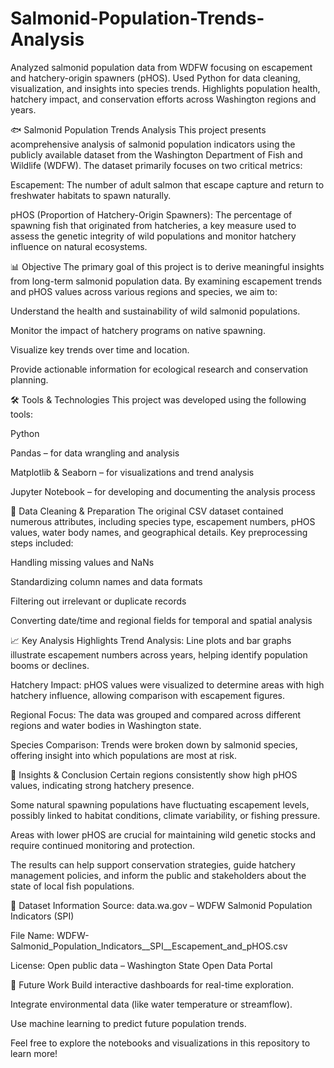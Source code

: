 # Salmonid-Population-Trends-Analysis
Analyzed salmonid population data from WDFW focusing on escapement and hatchery-origin spawners (pHOS). Used Python for data cleaning, visualization, and insights into species trends. Highlights population health, hatchery impact, and conservation efforts across Washington regions and years.

🐟 Salmonid Population Trends Analysis
This project presents acomprehensive analysis of salmonid population indicators using the publicly available dataset from the Washington Department of Fish and Wildlife (WDFW). The dataset primarily focuses on two critical metrics:

Escapement: The number of adult salmon that escape capture and return to freshwater habitats to spawn naturally.

pHOS (Proportion of Hatchery-Origin Spawners): The percentage of spawning fish that originated from hatcheries, a key measure used to assess the genetic integrity of wild populations and monitor hatchery influence on natural ecosystems.

📊 Objective
The primary goal of this project is to derive meaningful insights from long-term salmonid population data. By examining escapement trends and pHOS values across various regions and species, we aim to:

Understand the health and sustainability of wild salmonid populations.

Monitor the impact of hatchery programs on native spawning.

Visualize key trends over time and location.

Provide actionable information for ecological research and conservation planning.

🛠️ Tools & Technologies
This project was developed using the following tools:

Python

Pandas – for data wrangling and analysis

Matplotlib & Seaborn – for visualizations and trend analysis

Jupyter Notebook – for developing and documenting the analysis process

🧼 Data Cleaning & Preparation
The original CSV dataset contained numerous attributes, including species type, escapement numbers, pHOS values, water body names, and geographical details. Key preprocessing steps included:

Handling missing values and NaNs

Standardizing column names and data formats

Filtering out irrelevant or duplicate records

Converting date/time and regional fields for temporal and spatial analysis

📈 Key Analysis Highlights
Trend Analysis: Line plots and bar graphs illustrate escapement numbers across years, helping identify population booms or declines.

Hatchery Impact: pHOS values were visualized to determine areas with high hatchery influence, allowing comparison with escapement figures.

Regional Focus: The data was grouped and compared across different regions and water bodies in Washington state.

Species Comparison: Trends were broken down by salmonid species, offering insight into which populations are most at risk.

🌿 Insights & Conclusion
Certain regions consistently show high pHOS values, indicating strong hatchery presence.

Some natural spawning populations have fluctuating escapement levels, possibly linked to habitat conditions, climate variability, or fishing pressure.

Areas with lower pHOS are crucial for maintaining wild genetic stocks and require continued monitoring and protection.

The results can help support conservation strategies, guide hatchery management policies, and inform the public and stakeholders about the state of local fish populations.

📁 Dataset Information
Source: data.wa.gov – WDFW Salmonid Population Indicators (SPI)

File Name: WDFW-Salmonid_Population_Indicators__SPI__Escapement_and_pHOS.csv

License: Open public data – Washington State Open Data Portal

📌 Future Work
Build interactive dashboards for real-time exploration.

Integrate environmental data (like water temperature or streamflow).

Use machine learning to predict future population trends.

Feel free to explore the notebooks and visualizations in this repository to learn more!

